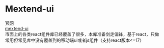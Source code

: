# Mextend-ui
[官网](https://mextendui.com)  
[mextend-ui](https://www.npmjs.com/package/mextend-ui)  
市面上的各类react组件库已经覆盖了很多，本库准备剑走偏锋，基于react，只做常用但常见库中没有覆盖到的移动端ui或者js组件（支持react版本<=17）  
